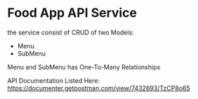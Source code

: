 # Food App API Service

the service consist of CRUD of two Models:
- Menu
- SubMenu

Menu and SubMenu has One-To-Many Relationships

API Documentation Listed Here: https://documenter.getpostman.com/view/7432693/TzCP8o65